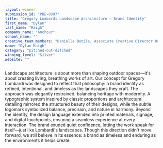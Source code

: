 ```yaml
---
layout: winner
submission_id: "PBD-0007"
title: "Gregory Lombardi Landscape Architecture — Brand Identity"
first_name: "Dylan"
last_name: "Haigh"
company_name: "Anchour"
school_name: ""
creative_team_members: "Danielle Dutile, Associate Creative Director Hayley Emmons, Senior Designer"
name: "Dylan Haigh"
category: "pitched-but-ditched"
winning_level: "Silver"
website: ""
---
```


Landscape architecture is about more than shaping outdoor spaces—it's about creating living, breathing works of art. Our concept for Gregory Lombardi was designed to reflect that philosophy: a brand identity as refined, intentional, and timeless as the landscapes they craft. The approach was elegantly restrained, balancing heritage with modernity. A typographic system inspired by classic proportions and architectural detailing mirrored the structured beauty of their designs, while the subtle logomark symbolized balance, precision, and nature in harmony. Beyond the identity, the design language extended into printed materials, signage, and digital touchpoints, ensuring a seamless experience at every interaction. The brand exuded quiet confidence, letting the work speak for itself—just like Lombardi's landscapes. Though this direction didn't move forward, we still believe in its essence: a brand as timeless and enduring as the environments it helps create.
